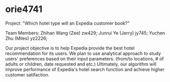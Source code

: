 # orie4741
Project: "Which hotel type will an Expedia customer book?"

Team Members:
Zhihan Wang (Zee) zw429;
Junrui Ye (Jerry) jy745;
Yuchen Zhu (Miles) yz2226;

Our project objective is to help Expedia provide the best hotel recommendation for its users. We plan to use analytical approach to study users' preferences based on their input parameters. (from/to locations, # of adults or children, date requested and etc.) Ultimately, our algorithm will improve performance of Expedia's hotel search function and achieve higher customer satifaction.
